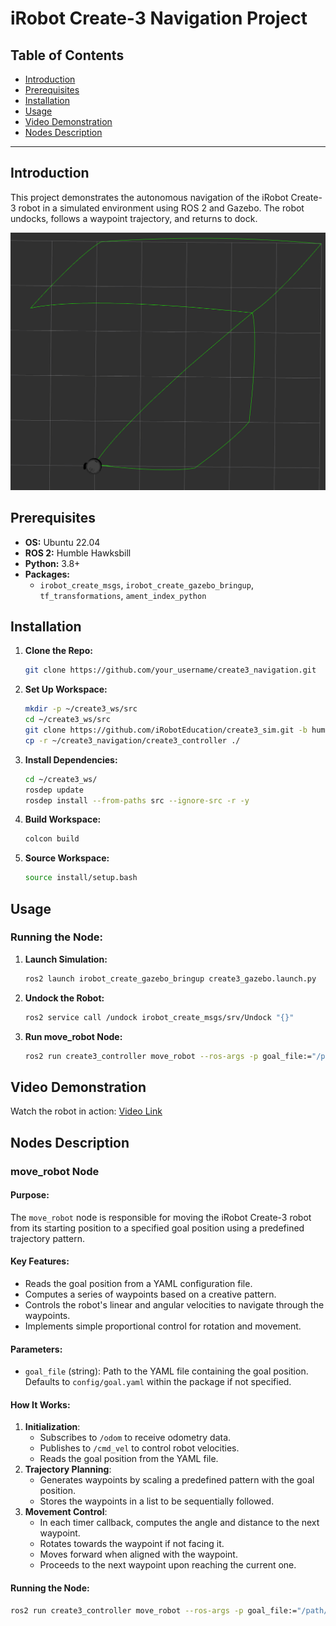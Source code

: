 # **iRobot Create-3 Navigation Project**

## **Table of Contents**
- [Introduction](#introduction)
- [Prerequisites](#prerequisites)
- [Installation](#installation)
- [Usage](#usage)
- [Video Demonstration](#video-demonstration)
- [Nodes Description](#nodes-descritpion)
---

## **Introduction**

This project demonstrates the autonomous navigation of the iRobot Create-3 robot in a simulated environment using ROS 2 and Gazebo. The robot undocks, follows a waypoint trajectory, and returns to dock.

![Sevensense Logo](images/sevensense-logo-large.png)


## **Prerequisites**

- **OS:** Ubuntu 22.04
- **ROS 2:** Humble Hawksbill
- **Python:** 3.8+
- **Packages:**
  - `irobot_create_msgs`, `irobot_create_gazebo_bringup`, `tf_transformations`, `ament_index_python`

## **Installation**

1. **Clone the Repo:**
   ```bash
   git clone https://github.com/your_username/create3_navigation.git
   ```

2. **Set Up Workspace:**
   ```bash
   mkdir -p ~/create3_ws/src
   cd ~/create3_ws/src
   git clone https://github.com/iRobotEducation/create3_sim.git -b humble
   cp -r ~/create3_navigation/create3_controller ./
   ```

3. **Install Dependencies:**
   ```bash
   cd ~/create3_ws/
   rosdep update
   rosdep install --from-paths src --ignore-src -r -y
   ```

4. **Build Workspace:**
   ```bash
   colcon build
   ```

5. **Source Workspace:**
   ```bash
   source install/setup.bash
   ```

## **Usage**

### Running the Node:

1. **Launch Simulation:**
   ```bash
   ros2 launch irobot_create_gazebo_bringup create3_gazebo.launch.py
   ```

2. **Undock the Robot:**
   ```bash
   ros2 service call /undock irobot_create_msgs/srv/Undock "{}"
   ```

3. **Run move_robot Node:**
   ```bash
   ros2 run create3_controller move_robot --ros-args -p goal_file:="/path/to/goal.yaml"
   ```

## **Video Demonstration**

Watch the robot in action: [Video Link](https://www.youtube.com/watch?v=YOUR_VIDEO_ID)


## **Nodes Description**

### move_robot Node

#### Purpose:
The `move_robot` node is responsible for moving the iRobot Create-3 robot from its starting position to a specified goal position using a predefined trajectory pattern.

#### Key Features:
- Reads the goal position from a YAML configuration file.
- Computes a series of waypoints based on a creative pattern.
- Controls the robot's linear and angular velocities to navigate through the waypoints.
- Implements simple proportional control for rotation and movement.

#### Parameters:
- `goal_file` (string): Path to the YAML file containing the goal position. Defaults to `config/goal.yaml` within the package if not specified.

#### How It Works:
1. **Initialization**:
   - Subscribes to `/odom` to receive odometry data.
   - Publishes to `/cmd_vel` to control robot velocities.
   - Reads the goal position from the YAML file.
2. **Trajectory Planning**:
   - Generates waypoints by scaling a predefined pattern with the goal position.
   - Stores the waypoints in a list to be sequentially followed.
3. **Movement Control**:
   - In each timer callback, computes the angle and distance to the next waypoint.
   - Rotates towards the waypoint if not facing it.
   - Moves forward when aligned with the waypoint.
   - Proceeds to the next waypoint upon reaching the current one.

#### Running the Node:

```bash
ros2 run create3_controller move_robot --ros-args -p goal_file:="/path/to/goal.yaml"
```

